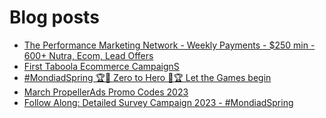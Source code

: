 # Blog posts
<!-- BLOG-POST-LIST:START -->
- [The Performance Marketing Network - Weekly Payments - $250 min - 600+ Nutra, Ecom, Lead Offers](https://afflift.com/f/threads/the-performance-marketing-network-weekly-payments-250-min-600-nutra-ecom-lead-offers.10534/)
- [First Taboola Ecommerce CampaignS](https://afflift.com/f/threads/first-taboola-ecommerce-campaigns.10375/)
- [#MondiadSpring 🏆🤑 Zero to Hero 🤑🏆 Let the Games begin](https://afflift.com/f/threads/mondiadspring-%F0%9F%8F%86%F0%9F%A4%91-zero-to-hero-%F0%9F%A4%91%F0%9F%8F%86-let-the-games-begin.10478/)
- [March PropellerAds Promo Codes 2023](https://afflift.com/f/threads/march-propellerads-promo-codes-2023.10510/)
- [Follow Along: Detailed Survey Campaign 2023 -  #MondiadSpring](https://afflift.com/f/threads/follow-along-detailed-survey-campaign-2023-mondiadspring.10549/)
<!-- BLOG-POST-LIST:END -->

